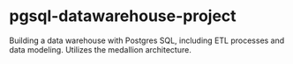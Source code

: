 # pgsql-datawarehouse-project
Building a data warehouse with Postgres SQL, including ETL processes and data modeling. Utilizes the medallion architecture.
